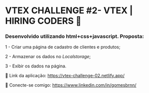 # VTEX CHALLENGE #2- VTEX | HIRING CODERS 🚀



### Desenvolvido utilizando html+css+javascript. Proposta:

1 - Criar uma página de cadastro de clientes e produtos;

2 - Armazenar os dados no *Localstorage*;

3 - Exibir os dados na página. 



🔗 Link da aplicação: https://vtex-challenge-02.netlify.app/

🔗 Conecte-se comigo: https://www.linkedin.com/in/gomesbrnn/
